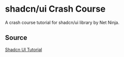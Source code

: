 # shadcn/ui Crash Course

A crash course tutorial for shadcn/ui library by Net Ninja.

## Source

[Shadcn UI Tutorial](https://www.youtube.com/playlist?list=PL4cUxeGkcC9h1NXLUuiAQ7c4UtdEInqma)
